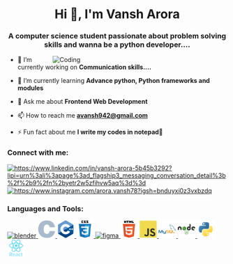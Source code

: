 <h1 align="center">Hi 👋, I'm Vansh Arora</h1>
<h3 align="center">A computer science student passionate about problem solving skills and wanna be a python developer....</h3>

<img align="right" width="400" src="https://media1.giphy.com/media/v1.Y2lkPTc5MGI3NjExYWV0MzJsMTZzbjN4YnlqMGI4bDJoN2VnM3g5d3ozcHRtcGY1bXJnMSZlcD12MV9pbnRlcm5hbF9naWZfYnlfaWQmY3Q9Zw/3ohze15TQsHnWxQfm0/giphy.gif" alt="Coding">

- 🔭 I’m currently working on **Communication skills....**

- 🌱 I’m currently learning **Advance python, Python frameworks and modules**

- 💬 Ask me about **Frontend Web Development**

- 📫 How to reach me **avansh942@gmail.com**

- ⚡ Fun fact about me **I write my codes in notepad🤪**

<h3 align="left">Connect with me:</h3>
<p align="left">
<a href="https://linkedin.com/in/https://www.linkedin.com/in/vansh-arora-5b45b3292?lipi=urn%3ali%3apage%3ad_flagship3_messaging_conversation_detail%3b%2f%2b9%2fn%2byetr2w5zfihvw5aq%3d%3d" target="blank"><img align="center" src="https://raw.githubusercontent.com/rahuldkjain/github-profile-readme-generator/master/src/images/icons/Social/linked-in-alt.svg" alt="https://www.linkedin.com/in/vansh-arora-5b45b3292?lipi=urn%3ali%3apage%3ad_flagship3_messaging_conversation_detail%3b%2f%2b9%2fn%2byetr2w5zfihvw5aq%3d%3d" height="30" width="40" /></a>
<a href="https://instagram.com/https://www.instagram.com/arora.vansh78?igsh=bnduyxi0z3vxbzdq" target="blank"><img align="center" src="https://raw.githubusercontent.com/rahuldkjain/github-profile-readme-generator/master/src/images/icons/Social/instagram.svg" alt="https://www.instagram.com/arora.vansh78?igsh=bnduyxi0z3vxbzdq" height="30" width="40" /></a>
</p>

<h3 align="left">Languages and Tools:</h3>
<p align="left"> <a href="https://www.blender.org/" target="_blank" rel="noreferrer"> <img src="https://download.blender.org/branding/community/blender_community_badge_white.svg" alt="blender" width="40" height="40"/> </a> <a href="https://www.cprogramming.com/" target="_blank" rel="noreferrer"> <img src="https://raw.githubusercontent.com/devicons/devicon/master/icons/c/c-original.svg" alt="c" width="40" height="40"/> </a> <a href="https://www.w3schools.com/cpp/" target="_blank" rel="noreferrer"> <img src="https://raw.githubusercontent.com/devicons/devicon/master/icons/cplusplus/cplusplus-original.svg" alt="cplusplus" width="40" height="40"/> </a> <a href="https://www.w3schools.com/css/" target="_blank" rel="noreferrer"> <img src="https://raw.githubusercontent.com/devicons/devicon/master/icons/css3/css3-original-wordmark.svg" alt="css3" width="40" height="40"/> </a> <a href="https://www.figma.com/" target="_blank" rel="noreferrer"> <img src="https://www.vectorlogo.zone/logos/figma/figma-icon.svg" alt="figma" width="40" height="40"/> </a>  <a href="https://www.w3.org/html/" target="_blank" rel="noreferrer"> <img src="https://raw.githubusercontent.com/devicons/devicon/master/icons/html5/html5-original-wordmark.svg" alt="html5" width="40" height="40"/> </a> <a href="https://developer.mozilla.org/en-US/docs/Web/JavaScript" target="_blank" rel="noreferrer"> <img src="https://raw.githubusercontent.com/devicons/devicon/master/icons/javascript/javascript-original.svg" alt="javascript" width="40" height="40"/> </a> <a href="https://www.mysql.com/" target="_blank" rel="noreferrer"> <img src="https://raw.githubusercontent.com/devicons/devicon/master/icons/mysql/mysql-original-wordmark.svg" alt="mysql" width="40" height="40"/> </a> <a href="https://nodejs.org" target="_blank" rel="noreferrer"> <img src="https://raw.githubusercontent.com/devicons/devicon/master/icons/nodejs/nodejs-original-wordmark.svg" alt="nodejs" width="40" height="40"/> </a> <a href="https://www.python.org" target="_blank" rel="noreferrer"> <img src="https://raw.githubusercontent.com/devicons/devicon/master/icons/python/python-original.svg" alt="python" width="40" height="40"/> </a> <a href="https://reactjs.org/" target="_blank" rel="noreferrer"> <img src="https://raw.githubusercontent.com/devicons/devicon/master/icons/react/react-original-wordmark.svg" alt="react" width="40" height="40"/> </a> </p>




